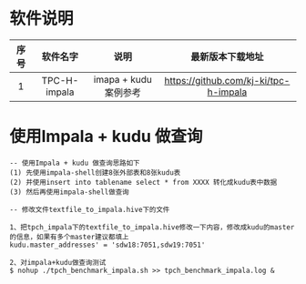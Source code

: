 # 软件说明

| 序号 | 软件名字 | 说明 | 最新版本下载地址 |
|:----:|:----:|:----:|:----:|
|  1 | TPC-H-impala | imapa + kudu 案例参考 | https://github.com/kj-ki/tpc-h-impala |

# 使用Impala + kudu 做查询

```
-- 使用Impala + kudu 做查询思路如下
(1) 先使用impala-shell创建8张外部表和8张kudu表
(2) 并使用insert into tablename select * from XXXX 转化成kudu表中数据
(3) 然后再使用impala-shell做查询

-- 修改文件textfile_to_impala.hive下的文件

1、把tpch_impala下的textfile_to_impala.hive修改一下内容，修改成kudu的master的信息，如果有多个master建议都填上
kudu.master_addresses' = 'sdw18:7051,sdw19:7051'

2、对impala+kudu做查询测试
$ nohup ./tpch_benchmark_impala.sh >> tpch_benchmark_impala.log &

```








